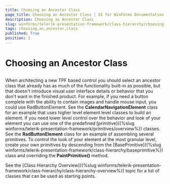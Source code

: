 ```yaml
---
title: Choosing an Ancestor Class
page_title: Choosing an Ancestor Class | UI for WinForms Documentation
description: Choosing an Ancestor Class
slug: winforms/telerik-presentation-framework/class-hierarchy/choosing-an-ancestor-class
tags: choosing,an,ancestor,class
published: True
position: 1
---
```


# Choosing an Ancestor Class



## 

When architecting a new TPF based control you should select an ancestor class that already has as much of the functionality built-in as possible, but that doesn't introduce visual user interface details or behavior that you don't want in the finished product. For example, if you need a button complete with the ability to contain images and handle mouse input, you could use RadButtonElement. See the __CalendarNavigationElement__ class for an example that uses higher level element level classes to build an element. If you need lower level control over the behavior and look of your element you can use one of the predefined [primitive]({%slug winforms/telerik-presentation-framework/primitives/overview%}) classes. See the __RadButtonElement__ class for an example of assembling several primitives. To control the look of your element at the most granular level, create your own primitives by descending from the [BasePrimitive]({%slug winforms/telerik-presentation-framework/class-hierarchy/baseprimitive%}) class and overriding the __PaintPrimitive()__ method.

See the [Class Hierarchy Overview]({%slug winforms/telerik-presentation-framework/class-hierarchy/class-hierarchy-overview%}) topic for a list of classes that can be used as starting points. 
